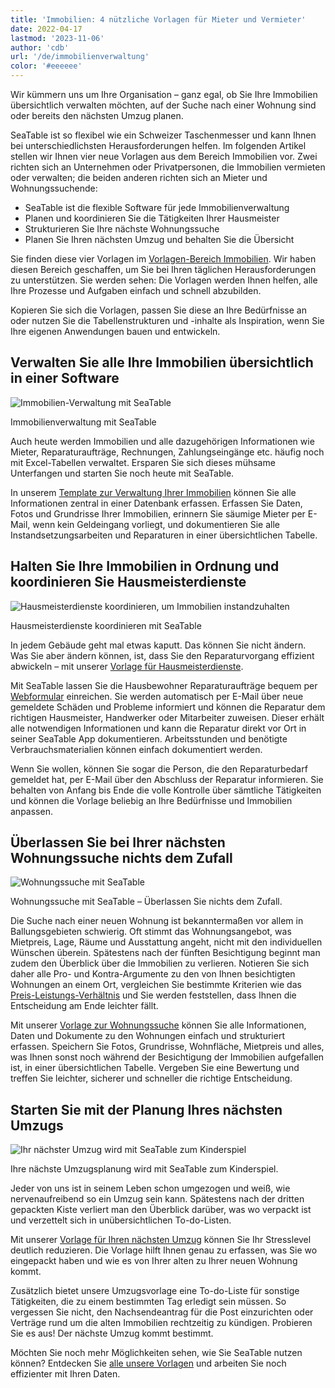 ```yaml
---
title: 'Immobilien: 4 nützliche Vorlagen für Mieter und Vermieter'
date: 2022-04-17
lastmod: '2023-11-06'
author: 'cdb'
url: '/de/immobilienverwaltung'
color: '#eeeeee'
---
```


Wir kümmern uns um Ihre Organisation – ganz egal, ob Sie Ihre Immobilien übersichtlich verwalten möchten, auf der Suche nach einer Wohnung sind oder bereits den nächsten Umzug planen.

SeaTable ist so flexibel wie ein Schweizer Taschenmesser und kann Ihnen bei unterschiedlichsten Herausforderungen helfen. Im folgenden Artikel stellen wir Ihnen vier neue Vorlagen aus dem Bereich Immobilien vor. Zwei richten sich an Unternehmen oder Privatpersonen, die Immobilien vermieten oder verwalten; die beiden anderen richten sich an Mieter und Wohnungssuchende:

- SeaTable ist die flexible Software für jede Immobilienverwaltung
- Planen und koordinieren Sie die Tätigkeiten Ihrer Hausmeister
- Strukturieren Sie Ihre nächste Wohnungssuche
- Planen Sie Ihren nächsten Umzug und behalten Sie die Übersicht

Sie finden diese vier Vorlagen im [Vorlagen-Bereich Immobilien](https://seatable.io/vorlagen/immobilien/). Wir haben diesen Bereich geschaffen, um Sie bei Ihren täglichen Herausforderungen zu unterstützen. Sie werden sehen: Die Vorlagen werden Ihnen helfen, alle Ihre Prozesse und Aufgaben einfach und schnell abzubilden.

Kopieren Sie sich die Vorlagen, passen Sie diese an Ihre Bedürfnisse an oder nutzen Sie die Tabellenstrukturen und -inhalte als Inspiration, wenn Sie Ihre eigenen Anwendungen bauen und entwickeln.

## Verwalten Sie alle Ihre Immobilien übersichtlich in einer Software

![Immobilien-Verwaltung mit SeaTable](https://seatable.io/wp-content/uploads/2022/04/seatable-property-management.png)

Immobilienverwaltung mit SeaTable

Auch heute werden Immobilien und alle dazugehörigen Informationen wie Mieter, Reparaturaufträge, Rechnungen, Zahlungseingänge etc. häufig noch mit Excel-Tabellen verwaltet. Ersparen Sie sich dieses mühsame Unterfangen und starten Sie noch heute mit SeaTable.

In unserem [Template zur Verwaltung Ihrer Immobilien](https://seatable.io/vorlage/ufyf6scpsgucxv8y0g9asw/) können Sie alle Informationen zentral in einer Datenbank erfassen. Erfassen Sie Daten, Fotos und Grundrisse Ihrer Immobilien, erinnern Sie säumige Mieter per E-Mail, wenn kein Geldeingang vorliegt, und dokumentieren Sie alle Instandsetzungsarbeiten und Reparaturen in einer übersichtlichen Tabelle.

## Halten Sie Ihre Immobilien in Ordnung und koordinieren Sie Hausmeisterdienste

![Hausmeisterdienste koordinieren, um Immobilien instandzuhalten](https://seatable.io/wp-content/uploads/2022/04/hausmeisterdienste-seatable.png)

Hausmeisterdienste koordinieren mit SeaTable

In jedem Gebäude geht mal etwas kaputt. Das können Sie nicht ändern. Was Sie aber ändern können, ist, dass Sie den Reparaturvorgang effizient abwickeln – mit unserer [Vorlage für Hausmeisterdienste](https://seatable.io/vorlage/og4b3ghdrlippbkd3itqfg/).

Mit SeaTable lassen Sie die Hausbewohner Reparaturaufträge bequem per [Webformular](https://seatable.io/docs/handbuch/seatable-nutzen/webformulare/) einreichen. Sie werden automatisch per E-Mail über neue gemeldete Schäden und Probleme informiert und können die Reparatur dem richtigen Hausmeister, Handwerker oder Mitarbeiter zuweisen. Dieser erhält alle notwendigen Informationen und kann die Reparatur direkt vor Ort in seiner SeaTable App dokumentieren. Arbeitsstunden und benötigte Verbrauchsmaterialien können einfach dokumentiert werden.

Wenn Sie wollen, können Sie sogar die Person, die den Reparaturbedarf gemeldet hat, per E-Mail über den Abschluss der Reparatur informieren. Sie behalten von Anfang bis Ende die volle Kontrolle über sämtliche Tätigkeiten und können die Vorlage beliebig an Ihre Bedürfnisse und Immobilien anpassen.

## Überlassen Sie bei Ihrer nächsten Wohnungssuche nichts dem Zufall

![Wohnungssuche mit SeaTable](https://seatable.io/wp-content/uploads/2022/04/wohnungssuche-seatable-vorlage-immobilien.png)

Wohnungssuche mit SeaTable – Überlassen Sie nichts dem Zufall.

Die Suche nach einer neuen Wohnung ist bekanntermaßen vor allem in Ballungsgebieten schwierig. Oft stimmt das Wohnungsangebot, was Mietpreis, Lage, Räume und Ausstattung angeht, nicht mit den individuellen Wünschen überein. Spätestens nach der fünften Besichtigung beginnt man zudem den Überblick über die Immobilien zu verlieren. Notieren Sie sich daher alle Pro- und Kontra-Argumente zu den von Ihnen besichtigten Wohnungen an einem Ort, vergleichen Sie bestimmte Kriterien wie das [Preis-Leistungs-Verhältnis](https://de.wikipedia.org/wiki/Preis-Leistungs-Verhältnis) und Sie werden feststellen, dass Ihnen die Entscheidung am Ende leichter fällt.

Mit unserer [Vorlage zur Wohnungssuche](https://seatable.io/vorlage/ggr4kqd4quazbz6fivljgg/) können Sie alle Informationen, Daten und Dokumente zu den Wohnungen einfach und strukturiert erfassen. Speichern Sie Fotos, Grundrisse, Wohnfläche, Mietpreis und alles, was Ihnen sonst noch während der Besichtigung der Immobilien aufgefallen ist, in einer übersichtlichen Tabelle. Vergeben Sie eine Bewertung und treffen Sie leichter, sicherer und schneller die richtige Entscheidung.

## Starten Sie mit der Planung Ihres nächsten Umzugs

![Ihr nächster Umzug wird mit SeaTable zum Kinderspiel](https://seatable.io/wp-content/uploads/2022/04/umzugsliste-seatable-immobilien.png)

Ihre nächste Umzugsplanung wird mit SeaTable zum Kinderspiel.

Jeder von uns ist in seinem Leben schon umgezogen und weiß, wie nervenaufreibend so ein Umzug sein kann. Spätestens nach der dritten gepackten Kiste verliert man den Überblick darüber, was wo verpackt ist und verzettelt sich in unübersichtlichen To-do-Listen.

Mit unserer [Vorlage für Ihren nächsten Umzug](https://seatable.io/vorlage/h3kzygydsysdrzun-h-fxq/) können Sie Ihr Stresslevel deutlich reduzieren. Die Vorlage hilft Ihnen genau zu erfassen, was Sie wo eingepackt haben und wie es von Ihrer alten zu Ihrer neuen Wohnung kommt.

Zusätzlich bietet unsere Umzugsvorlage eine To-do-Liste für sonstige Tätigkeiten, die zu einem bestimmten Tag erledigt sein müssen. So vergessen Sie nicht, den Nachsendeantrag für die Post einzurichten oder Verträge rund um die alten Immobilien rechtzeitig zu kündigen. Probieren Sie es aus! Der nächste Umzug kommt bestimmt.

Möchten Sie noch mehr Möglichkeiten sehen, wie Sie SeaTable nutzen können? Entdecken Sie [alle unsere Vorlagen](https://seatable.io/vorlagen/) und arbeiten Sie noch effizienter mit Ihren Daten.
